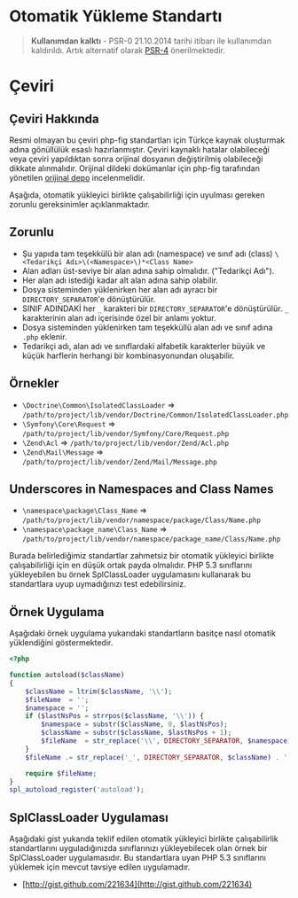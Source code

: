 Otomatik Yükleme Standartı
==========================

> **Kullanımdan kalktı** - PSR-0 21.10.2014 tarihi itibarı ile kullanımdan
kaldırıldı. Artık alternatif olarak [PSR-4] önerilmektedir.

[PSR-4]: https://www.php-fig.org/psr/psr-4/

# Çeviri
## Çeviri Hakkında
Resmi olmayan bu çeviri php-fig standartları için Türkçe kaynak oluşturmak adına
gönüllülük esaslı hazırlanmıştır. Çeviri kaynaklı hatalar olabileceği veya
çeviri yapıldıktan sonra orijinal dosyanın değiştirilmiş olabileceği dikkate
alınmalıdır. Orijinal dildeki dokümanlar için php-fig tarafından yönetilen
[orijinal depo][figstandards] incelenmelidir.

[figstandards]: https://github.com/php-fig/

Aşağıda, otomatik yükleyici birlikte çalışabilirliği için uyulması gereken
zorunlu gereksinimler açıklanmaktadır.

Zorunlu
-------

* Şu yapıda tam teşekkülü bir alan adı (namespace) ve sınıf adı (class) `\<Tedarikçi Adı>\(<Namespace>\)*<Class Name>`
* Alan adları üst-seviye bir alan adına sahip olmalıdır. ("Tedarikçi Adı").
* Her alan adı istediği kadar alt alan adına sahip olabilir.
* Dosya sisteminden yüklenirken her alan adı ayracı bir `DIRECTORY_SEPARATOR`'e
  dönüştürülür.
* SINIF ADINDAKİ her `_` karakteri bir `DIRECTORY_SEPARATOR`'e dönüştürülür.
  `_` karakterinin alan adı içerisinde özel bir anlamı yoktur.
* Dosya sisteminden yüklenirken tam teşekküllü alan adı ve sınıf adına `.php`
  eklenir.
* Tedarikçi adı, alan adı ve sınıflardaki alfabetik karakterler büyük ve küçük
  harflerin herhangi bir kombinasyonundan oluşabilir.

Örnekler
--------

* `\Doctrine\Common\IsolatedClassLoader` => `/path/to/project/lib/vendor/Doctrine/Common/IsolatedClassLoader.php`
* `\Symfony\Core\Request` => `/path/to/project/lib/vendor/Symfony/Core/Request.php`
* `\Zend\Acl` => `/path/to/project/lib/vendor/Zend/Acl.php`
* `\Zend\Mail\Message` => `/path/to/project/lib/vendor/Zend/Mail/Message.php`

Underscores in Namespaces and Class Names
-----------------------------------------

* `\namespace\package\Class_Name` => `/path/to/project/lib/vendor/namespace/package/Class/Name.php`
* `\namespace\package_name\Class_Name` => `/path/to/project/lib/vendor/namespace/package_name/Class/Name.php`


Burada belirlediğimiz standartlar zahmetsiz bir otomatik yükleyici birlikte
çalışabilirliği için en düşük ortak payda olmalıdır. PHP 5.3 sınıflarını
yükleyebilen bu örnek SplClassLoader uygulamasını kullanarak bu standartlara
uyup uymadığınızı test edebilirsiniz.

Örnek Uygulama
--------------

Aşağıdaki örnek uygulama yukarıdaki standartların basitçe nasıl otomatik
yüklendiğini göstermektedir.

```php
<?php

function autoload($className)
{
    $className = ltrim($className, '\\');
    $fileName  = '';
    $namespace = '';
    if ($lastNsPos = strrpos($className, '\\')) {
        $namespace = substr($className, 0, $lastNsPos);
        $className = substr($className, $lastNsPos + 1);
        $fileName  = str_replace('\\', DIRECTORY_SEPARATOR, $namespace) . DIRECTORY_SEPARATOR;
    }
    $fileName .= str_replace('_', DIRECTORY_SEPARATOR, $className) . '.php';

    require $fileName;
}
spl_autoload_register('autoload');
```

SplClassLoader Uygulaması
-------------------------

Aşağıdaki gist yukarıda teklif edilen otomatik yükleyici birlikte çalışabilirlik
standartlarını uyguladığınızda sınıflarınızı yükleyebilecek olan örnek bir
SplClassLoader uygulamasıdır. Bu standartlara uyan PHP 5.3 sınıflarını yüklemek
için mevcut tavsiye edilen uygulamadır.

* [http://gist.github.com/221634](http://gist.github.com/221634)


